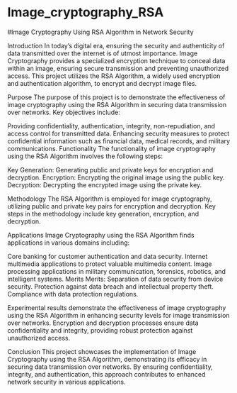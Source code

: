 # Image_cryptography_RSA
#Image Cryptography Using RSA Algorithm in Network Security


Introduction
In today’s digital era, ensuring the security and authenticity of data transmitted over the internet is of utmost importance. Image Cryptography provides a specialized encryption technique to conceal data within an image, ensuring secure transmission and preventing unauthorized access. This project utilizes the RSA Algorithm, a widely used encryption and authentication algorithm, to encrypt and decrypt image files.

Purpose
The purpose of this project is to demonstrate the effectiveness of image cryptography using the RSA Algorithm in securing data transmission over networks. Key objectives include:

Providing confidentiality, authentication, integrity, non-repudiation, and access control for transmitted data.
Enhancing security measures to protect confidential information such as financial data, medical records, and military communications.
Functionality
The functionality of image cryptography using the RSA Algorithm involves the following steps:

Key Generation: Generating public and private keys for encryption and decryption.
Encryption: Encrypting the original image using the public key.
Decryption: Decrypting the encrypted image using the private key.

Methodology
The RSA Algorithm is employed for image cryptography, utilizing public and private key pairs for encryption and decryption. Key steps in the methodology include key generation, encryption, and decryption.

Applications
Image Cryptography using the RSA Algorithm finds applications in various domains including:

Core banking for customer authentication and data security.
Internet multimedia applications to protect valuable multimedia content.
Image processing applications in military communication, forensics, robotics, and intelligent systems.
Merits
Merits:
Separation of data security from device security.
Protection against data breach and intellectual property theft.
Compliance with data protection regulations.

Experimental results demonstrate the effectiveness of image cryptography using the RSA Algorithm in enhancing security levels for image transmission over networks. Encryption and decryption processes ensure data confidentiality and integrity, providing robust protection against unauthorized access.

Conclusion
This project showcases the implementation of Image Cryptography using the RSA Algorithm, demonstrating its efficacy in securing data transmission over networks. By ensuring confidentiality, integrity, and authentication, this approach contributes to enhanced network security in various applications.
